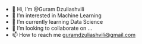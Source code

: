 - 👋 Hi, I’m @Guram Dzuliashvili
- 👀 I’m interested in Machine Learning
- 🌱 I’m currently learning Data Science
- 💞️ I’m looking to collaborate on ...
- 📫 How to reach me guramdzuliashvili@gmail.com

<!---
guramdz/guramdz is a ✨ special ✨ repository because its `README.md` (this file) appears on your GitHub profile.
You can click the Preview link to take a look at your changes.
--->
